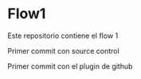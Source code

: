 # Flow1
Este repositorio contiene el flow 1

Primer commit con source control

Primer commit con el plugin de github